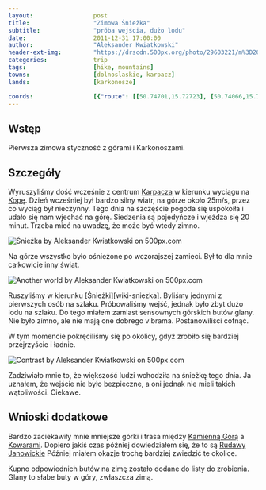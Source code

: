 ```yaml
---
layout:                 post
title:                  "Zimowa Śnieżka"
subtitle:               "próba wejścia, dużo lodu"
date:                   2011-12-31 17:00:00
author:                 "Aleksander Kwiatkowski"
header-ext-img:         "https://drscdn.500px.org/photo/29603221/m%3D2048/8d44953076484c4890bad2174a699570"
categories:             trip
tags:                   [hike, mountains]
towns:                  [dolnoslaskie, karpacz]
lands:                  [karkonosze]

coords:                 [{"route": [[50.74701,15.72723], [50.74066,15.72461], [50.73658,15.73371]], "type": "hike"}, {"route": [[50.91864,16.10042], [50.84141,16.03450], [50.79358,16.04051], [50.78555,16.02463], [50.77426,16.00798], [50.77796,15.94944], [50.77036,15.93056], [50.77644,15.90755], [50.75418,15.86893], [50.76324,15.86670], [50.77204,15.85666], [50.79369,15.86550], [50.79141,15.85271], [50.80259,15.83760], [50.79098,15.80722], [50.79261,15.77804], [50.78289,15.76550], [50.77530,15.75829], [50.77274,15.74963], [50.77622,15.74319], [50.77361,15.73881]], "type": "car"}, {"route": [[50.77350,15.73924], [50.76846,15.73023], [50.74706,15.72731]], "type": "train"}]
---
```


[wiki-karpacz]:         https://pl.wikipedia.org/wiki/Karpacz
[wiki-kopa]:            https://pl.wikipedia.org/wiki/Kopa_(Karkonosze)
[wiki-kamienna]:        https://pl.wikipedia.org/wiki/Kamienna_G%C3%B3ra
[wiki-kowary]:          https://pl.wikipedia.org/wiki/Kowary

Wstęp
-----

Pierwsza zimowa styczność z górami i Karkonoszami.

Szczegóły
---------

Wyruszyliśmy dość wcześnie z centrum [Karpacza][wiki-karpacz] w kierunku wyciągu na [Kopę][wiki-kopa]. Dzień wcześniej
był bardzo silny wiatr, na górze około 25m/s, przez co wyciąg był nieczynny. Tego dnia na szczęście pogoda się uspokoiła
i udało się nam wjechać na górę. Siedzenia są pojedyńcze i wjeżdza się 20 minut. Trzeba mieć na uwadzę, że może być wtedy
zimno.

<div class='pixels-photo'>
  <p>
    <img src='https://drscdn.500px.org/photo/29603221/m%3D900/a6503b8fd9f9b60ef57f99b4fc7f0785' alt='Śnieżka by Aleksander Kwiatkowski on 500px.com'>
  </p>
  <a href='https://500px.com/photo/29603221/%C5%9Anie%C5%BCka-by-aleksander-kwiatkowski' alt='Śnieżka by Aleksander Kwiatkowski on 500px.com'></a>
</div>
<script type='text/javascript' src='https://500px.com/embed.js'></script>

Na górze wszystko było ośnieżone po wczorajszej zamieci. Był to dla mnie całkowicie inny świat.

<div class='pixels-photo'>
  <p>
    <img src='https://drscdn.500px.org/photo/24017721/m%3D900/2e6026a84bf6ea7833951a3fb380691a' alt='Another world by Aleksander Kwiatkowski on 500px.com'>
  </p>
  <a href='https://500px.com/photo/24017721/another-world-by-aleksander-kwiatkowski' alt='Another world by Aleksander Kwiatkowski on 500px.com'></a>
</div>
<script type='text/javascript' src='https://500px.com/embed.js'></script>

Ruszyliśmy w kierunku [Śnieżki][wiki-sniezka]. Byliśmy jednymi z pierwszych osób na szlaku. Próbowaliśmy wejść, jednak
było zbyt dużo lodu na szlaku. Do tego miałem zamiast sensownych górskich butów glany. Nie było zimno, ale nie mają one
dobrego vibrama. Postanowiliści cofnąć.

W tym momencie pokręciliśmy się po okolicy, gdyż zrobiło się bardziej przejrzyście i ładnie.

<div class='pixels-photo'>
  <p>
    <img src='https://drscdn.500px.org/photo/24298993/m%3D900/d5a232fbf2a77abda4233444066c7da5' alt='Contrast by Aleksander Kwiatkowski on 500px.com'>
  </p>
  <a href='https://500px.com/photo/24298993/contrast-by-aleksander-kwiatkowski' alt='Contrast by Aleksander Kwiatkowski on 500px.com'></a>
</div>
<script type='text/javascript' src='https://500px.com/embed.js'></script>

Zadziwiało mnie to, że większość ludzi wchodziła na śnieżkę tego dnia. Ja uznałem, że wejście nie było bezpieczne, a oni jednak
nie mieli takich wątpliwości. Ciekawe.



Wnioski dodatkowe
-----------------

Bardzo zaciekawiły mnie mniejsze górki i trasa między [Kamienną Górą][wiki-kamienna] a
[Kowarami][wiki-kowary]. Dopiero jakiś czas później dowiedziałem się, że to są [Rudawy Janowickie](/land/rudawy_janowickie/)
Później miałem okazje trochę bardziej zwiedzić te okolice.

Kupno odpowiednich butów na zimę zostało dodane do listy do zrobienia. Glany to słabe buty w góry, zwłaszcza zimą.

